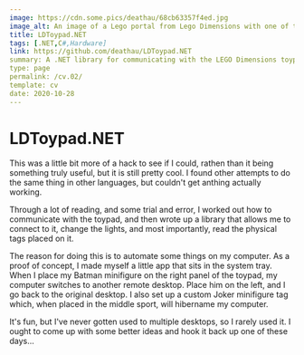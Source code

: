 ```yaml
---
image: https://cdn.some.pics/deathau/68cb63357f4ed.jpg
image_alt: An image of a Lego portal from Lego Dimensions with one of the toypad segments lit up red.
title: LDToypad.NET
tags: [.NET,C#,Hardware]
link: https://github.com/deathau/LDToypad.NET
summary: A .NET library for communicating with the LEGO Dimensions toypad.
type: page
permalink: /cv.02/
template: cv
date: 2020-10-28
---
```


# LDToypad.NET

This was a little bit more of a hack to see if I could, rathen than it being
something truly useful, but it is still pretty cool. I found other attempts to
do the same thing in other languages, but couldn't get anthing actually working.

Through a lot of reading, and some trial and error, I worked out how to communicate
with the toypad, and then wrote up a library that allows me to connect to it,
change the lights, and most importantly, read the physical tags placed on it.

The reason for doing this is to automate some things on my computer. As a proof
of concept, I made myself a little app that sits in the system tray. When I
place my Batman minifigure on the right panel of the toypad, my computer switches
to another remote desktop. Place him on the left, and I go back to the original
desktop. I also set up a custom Joker minifigure tag which, when placed in the
middle sport, will hibername my computer.

It's fun, but I've never gotten used to multiple desktops, so I rarely used it.
I ought to come up with some better ideas and hook it back up one of these days...